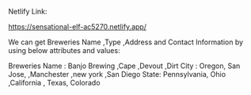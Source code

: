 Netlify Link:

https://sensational-elf-ac5270.netlify.app/

We can get Breweries Name ,Type ,Address and Contact Information by using below attributes and values:

Breweries Name : Banjo Brewing ,Cape ,Devout ,Dirt
City : Oregon, San Jose, ,Manchester ,new york ,San Diego 
State: Pennsylvania, Ohio ,California , Texas, Colorado

